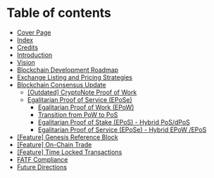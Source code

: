 # Table of contents

* [Cover Page](README.md)
* [Index](index.md)
* [Credits](credits.md)
* [Introduction](introduction.md)
* [Vision](vision-and-emission-graph.md)
* [Blockchain Development Roadmap](blockchain-development-roadmap.md)
* [Exchange Listing and Pricing Strategies](exchange-listing-and-pricing-strategies.md)
* [Blockchain Consensus Update](blockchain-consenus-update/README.md)
  * [\[Outdated\] CryptoNote Proof of Work](blockchain-consenus-update/cryptonote-proof-of-work.md)
  * [Egalitarian Proof of Service \(EPoSe\)](blockchain-consenus-update/egalitarian-proof-of-service-epose/README.md)
    * [Egalitarian Proof of Work \(EPoW\)](blockchain-consenus-update/egalitarian-proof-of-service-epose/egalitarian-proof-of-work-epow-cryptonote-variant.md)
    * [Transition from PoW to PoS](blockchain-consenus-update/egalitarian-proof-of-service-epose/transition-from-epow-to-epose-in-qwc-network.md)
    * [Egalitarian Proof of Stake \(EPoS\) - Hybrid PoS/dPoS](blockchain-consenus-update/egalitarian-proof-of-service-epose/egalitarian-proof-of-stake-epos-hybrid-pos-dpos.md)
    * [Egalitarian Proof of Service \(EPoSe\) - Hybrid EPoW /EPoS](blockchain-consenus-update/egalitarian-proof-of-service-epose/egalitarian-proof-of-service-epose-qwc-original.md)
* [\[Feature\] Genesis Reference Block](feature-genesis-reference-block.md)
* [\[Feature\] On-Chain Trade](feature-on-chain-trade.md)
* [\[Feature\] Time Locked Transactions](feature-time-locked-transactions.md)
* [FATF Compliance](fatf-compliance.md)
* [Future Directions](future-directions-for-the-team.md)

